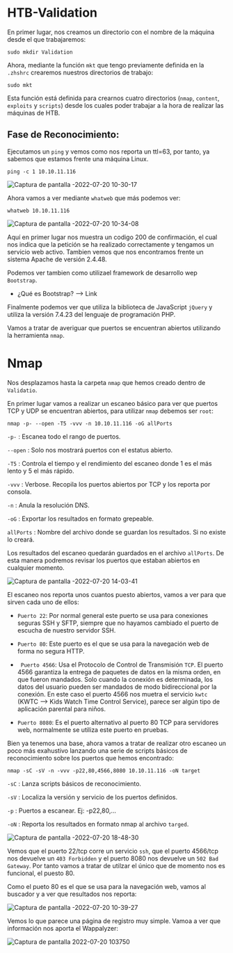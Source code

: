 
# HTB-Validation

En primer lugar, nos creamos un directorio con el nombre de la máquina desde el que trabajaremos:

    sudo mkdir Validation
    
Ahora, mediante la función <a href="../Web/Herramientas_y_Scripts/mkt.html" style="text-decoration:none">`mkt`</a> que tengo previamente definida en la `.zhshrc` crearemos nuestros directorios de trabajo:

    sudo mkt

Esta función está definida para crearnos cuatro directorios (`nmap`, `content`, `exploits` y `scripts`) desde los cuales poder trabajar a la hora de
realizar las máquinas de HTB.

## Fase de Reconocimiento:

Ejecutamos un `ping` y vemos como nos reporta un ttl=63, por tanto, ya sabemos que estamos frente una máquina Linux.

    ping -c 1 10.10.11.116
    
![Captura de pantalla -2022-07-20 10-30-17](https://user-images.githubusercontent.com/103068924/180005076-f47e79bb-ef02-40a7-8b6a-07fd7ac0f0bf.png)
    
Ahora vamos a ver mediante `whatweb` que más podemos ver:

    whatweb 10.10.11.116
    
![Captura de pantalla -2022-07-20 10-34-08](https://user-images.githubusercontent.com/103068924/180005282-38818870-b4d1-4b7e-9ab1-2212b9c86537.png)

Aquí en primer lugar nos muestra un codigo 200 de confirmación, el cual nos indica que la petición se ha realizado correctamente y tengamos un
servicio web activo. Tambien vemos que nos encontramos frente un sistema
Apache de versión 2.4.48.

Podemos ver tambien como utilizael framework de desarrollo wep `Bootstrap`.

* ¿Qué es Bootstrap? --> <a href="https://www.hostinger.mx/tutoriales/que-es-bootstrap" style="text-decoration:none">Link</a> 
    
Finalmente podemos ver que utiliza la biblioteca de JavaScript `jQuery` y utiliza la versión 7.4.23 del lenguaje de programación PHP.

Vamos a tratar de averiguar que puertos se encuentran abiertos utilizando la 
herramienta `nmap`.

# Nmap

Nos desplazamos hasta la carpeta `nmap` que hemos creado dentro de `Validatio`.

En primer lugar vamos a realizar un escaneo básico para ver que puertos TCP y UDP se encuentran abiertos, para utilizar `nmap` debemos
ser `root`:

    nmap -p- --open -T5 -vvv -n 10.10.11.116 -oG allPorts

`-p-` : Escanea todo el rango de puertos.
  
`--open` : Solo nos mostrará puertos con el estatus abierto.
             
`-T5` : Controla el tiempo y el rendimiento del escaneo donde 1 es el más lento  y 5 el más rápido.
             
`-vvv` : Verbose. Recopila los puertos abiertos por TCP y los reporta por consola.
             
`-n` : Anula la resolución DNS.

`-oG` : Exportar los resultados en formato grepeable.
  
`allPorts` : Nombre del archivo donde se guardan los resultados. Si no existe lo creará.
  
Los resultados del escaneo quedarán guardados en el archivo `allPorts`. De esta manera podremos revisar los puertos que estaban abiertos en cualquier
momento.

![Captura de pantalla -2022-07-20 14-03-41](https://user-images.githubusercontent.com/103068924/180032930-cc4431a2-1682-409b-a2f0-995e6cd4af2d.png)

El escaneo nos reporta unos cuantos puesto abiertos, vamos a ver para que sirven cada uno de ellos:

* `Puerto 22`: Por normal general este puerto se usa para conexiones seguras SSH y SFTP, siempre que no hayamos cambiado el puerto de escucha de nuestro servidor SSH.

* `Puerto 80`: Este puerto es el que se usa para la navegación web de forma no segura HTTP.

* ` Puerto 4566`: Usa el Protocolo de Control de Transmisión `TCP`. El puerto 4566 garantiza la entrega de paquetes de datos en la misma orden, en que fueron mandados. Solo cuando la conexión es determinada, los datos del usuario pueden ser mandados de modo bidireccional por la conexión. En este caso el puerto 4566 nos muetra el servicio `kwtc` (KWTC --> Kids Watch Time Control Service), parece ser algún tipo de aplicación parental para niños.

* `Puerto 8080`: Es el puerto alternativo al puerto 80 TCP para servidores web, normalmente se utiliza este puerto en pruebas.

Bien ya tenemos una base, ahora vamos a tratar de realizar otro escaneo un poco más exahustivo lanzando una serie
de scripts básicos de reconocimiento sobre los puertos que hemos encontrado:

    nmap -sC -sV -n -vvv -p22,80,4566,8080 10.10.11.116 -oN target
    
  
`-sC` : Lanza scripts básicos de reconocimiento.
 
`-sV` : Localiza la versión y servicio de los puertos definidos. 
 
`-p` : Puertos a escanear.    Ej:  -p22,80,...
 
`-oN` : Reporta los resultados en formato nmap al archivo `targed`.

![Captura de pantalla -2022-07-20 18-48-30](https://user-images.githubusercontent.com/103068924/180038969-37faba03-8edf-40b7-aa9a-bb186777e820.png)

Vemos que el puerto 22/tcp corre un servicio `ssh`, que el puerto 4566/tcp nos devuelve un `403 Forbidden` y el
puerto 8080 nos devuelve un `502 Bad Gateway`. Por tanto vamos a tratar de utilzar el único que de momento nos es
funcional, el puesto 80.

Como el pueto 80 es el que se usa para la navegación web, vamos al buscador y a ver que resultados nos reporta:

![Captura de pantalla -2022-07-20 10-39-27](https://user-images.githubusercontent.com/103068924/180041181-35a05afa-ba3b-4889-b978-8893cd65767a.png)

Vemos lo que parece una página de registro muy simple. Vamoa a ver que información nos aporta el Wappalyzer:

![Captura de pantalla 2022-07-20 103750](https://user-images.githubusercontent.com/103068924/180041725-a5cfd9fc-6e00-4ecd-b5d0-088be73248e3.png)








